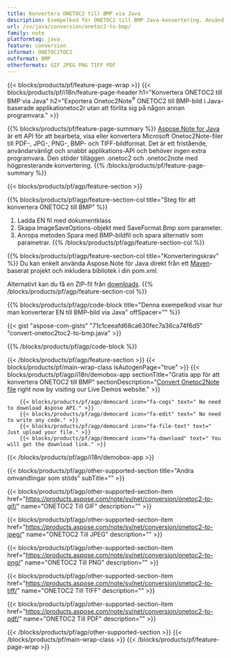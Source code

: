 ```yaml
---
title: Konvertera ONETOC2 till BMP via Java
description: Exempelkod för ONETOC2 till BMP Java-konvertering. Använd API-exempelkod för batch ONETOC2-filer till BMP-konvertering inom valfri Java-baserad applikation. 
url: /sv/java/conversion/onetoc2-to-bmp/
family: note
platformtag: java
feature: conversion
informat: ONETOC2TOC2
outformat: BMP
otherformats: GIF JPEG PNG TIFF PDF
---
```

{{< blocks/products/pf/feature-page-wrap >}}
{{< blocks/products/pf/i18n/feature-page-header h1="Konvertera ONETOC2 till BMP via Java" h2="Exportera Onetoc2Note<sup>&reg;</sup> ONETOC2 till BMP-bild i Java-baserade applikationetoc2r utan att förlita sig på någon annan programvara." >}}

{{% blocks/products/pf/feature-page-summary %}}
[Aspose.Note for Java](https://products.aspose.com/note/java/) är ett API för att bearbeta, visa eller konvertera Microsoft Onetoc2Note-filer till PDF-, JPG-, PNG-, BMP- och TIFF-bildformat. Det är ett fristående, användarvänligt och snabbt applikations-API och behöver ingen extra programvara. Den stöder tilläggen .onetoc2 och .onetoc2note med högpresterande konvertering.
{{% /blocks/products/pf/feature-page-summary  %}}

{{< blocks/products/pf/agp/feature-section >}}

{{% blocks/products/pf/agp/feature-section-col title="Steg för att konvertera ONETOC2 till BMP" %}}
1. Ladda EN fil med dokumentklass
2. Skapa ImageSaveOptions-objekt med SaveFormat.Bmp som parameter.
3. Anropa metoden Spara med BMP-bildfil och spara alternativ som parametrar.
{{% /blocks/products/pf/agp/feature-section-col %}}

{{% blocks/products/pf/agp/feature-section-col title="Konverteringskrav" %}}
Du kan enkelt använda Aspose.Note för Java direkt från ett [Maven](https://repository.aspose.com/webapp/#/artifacts/browse/tree/General/repo/com/aspose/aspose-note)-baserat projekt och inkludera bibliotek i din pom.xml.

Alternativt kan du få en ZIP-fil från [downloads](https://downloads.aspose.com/note/java).
{{% /blocks/products/pf/agp/feature-section-col %}}

{{% blocks/products/pf/agp/code-block title="Denna exempelkod visar hur man konverterar EN till BMP-bild via Java" offSpacer="" %}}

{{< gist "aspose-com-gists" "71c1ceeafd68ca630fec7a36ca74f6d5" "convert-onetoc2toc2-to-bmp.java" >}}

{{% /blocks/products/pf/agp/code-block %}}

{{< /blocks/products/pf/agp/feature-section >}}
{{< blocks/products/pf/main-wrap-class isAutogenPage="true" >}}
{{< blocks/products/pf/agp/i18n/demobox-app sectionTitle="Gratis app för att konvertera ONETOC2 till BMP" sectionDescription="[Convert Onetoc2Note file](https://products.aspose.app/note/conversion/onetoc2note-to-bmp) right now by visiting our Live Demos website." >}}

        {{< blocks/products/pf/agp/democard icon="fa-cogs" text=" No need to download Aspose API." >}}
        {{< blocks/products/pf/agp/democard icon="fa-edit" text=" No need to write any code." >}}
        {{< blocks/products/pf/agp/democard icon="fa-file-text" text=" Just upload your file." >}}
        {{< blocks/products/pf/agp/democard icon="fa-download" text=" You will get the download link." >}}
		
{{< /blocks/products/pf/agp/i18n/demobox-app >}}

{{< blocks/products/pf/agp/other-supported-section title="Andra omvandlingar som stöds" subTitle="" >}}

{{< blocks/products/pf/agp/other-supported-section-item href="https://products.aspose.com/note/sv/net/conversion/onetoc2-to-gif/" name="ONETOC2 Till GIF" description="" >}}

{{< blocks/products/pf/agp/other-supported-section-item href="https://products.aspose.com/note/sv/net/conversion/onetoc2-to-jpeg/" name="ONETOC2 Till JPEG" description="" >}}

{{< blocks/products/pf/agp/other-supported-section-item href="https://products.aspose.com/note/sv/net/conversion/onetoc2-to-png/" name="ONETOC2 Till PNG" description="" >}}

{{< blocks/products/pf/agp/other-supported-section-item href="https://products.aspose.com/note/sv/net/conversion/onetoc2-to-tiff/" name="ONETOC2 Till TIFF" description="" >}}

{{< blocks/products/pf/agp/other-supported-section-item href="https://products.aspose.com/note/sv/net/conversion/onetoc2-to-pdf/" name="ONETOC2 Till PDF" description="" >}}



{{< /blocks/products/pf/agp/other-supported-section >}}
{{< /blocks/products/pf/main-wrap-class >}}
{{< /blocks/products/pf/feature-page-wrap >}}